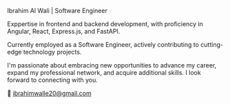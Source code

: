 Ibrahim Al Wali | Software Engineer

Exppertise in frontend and backend development, with proficiency in Angular, React, Express.js, and FastAPI.

Currently employed as a Software Engineer, actively contributing to cutting-edge technology projects.

I'm passionate about embracing new opportunities to advance my career, expand my professional network, and acquire additional skills. I look forward to connecting with you.

📧 ibrahimwalle20@gmail.com

<!---
ibrahimwalle/ibrahimwalle is a ✨ special ✨ repository because its `README.md` (this file) appears on your GitHub profile.
You can click the Preview link to take a look at your changes.
--->
